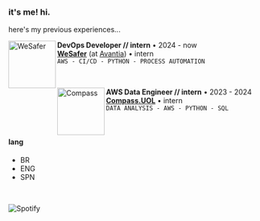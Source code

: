 
 
### it's me! hi.


here's my previous experiences...

[<img align="left" height="94px" width="94px" alt="WeSafer" src="https://github.com/aline-exe/aline-exe/assets/132860472/44297bf6-ea32-4d0a-80f5-1321f8cb37ec"/>](https://wesafer.com)
**DevOps Developer // intern** • 2024 - now \
[**WeSafer**](https://wesafer.com) (at [Avantia](https://www.avantia.com.br)) • intern \
`AWS - CI/CD - PYTHON - PROCESS AUTOMATION`  

<br>


[<img align="left" height="94px" width="94px" alt="Compass" src="https://media.licdn.com/dms/image/C4E22AQGeOInu0o1uZQ/feedshare-shrink_800/0/1636143287890?e=2147483647&v=beta&t=pA7d85Ab46qbZFNaOZj7DWUz5gJ6fwBNZzqlPWEe3Is"/>](https://compass.uol/en/home/)
**AWS Data Engineer // intern** • 2023 - 2024 \
[**Compass.UOL**](https://compass.uol/en/home/) • intern \
`DATA ANALYSIS - AWS - PYTHON - SQL`


<br/>


#### lang
* BR
* ENG
* SPN

<br>


![Spotify](https://spotify-recently-played-readme.vercel.app/api?user=stellathewolfie)


